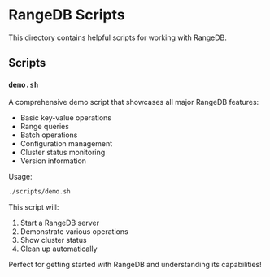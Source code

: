 # RangeDB Scripts

This directory contains helpful scripts for working with RangeDB.

## Scripts

### `demo.sh`
A comprehensive demo script that showcases all major RangeDB features:
- Basic key-value operations
- Range queries
- Batch operations
- Configuration management
- Cluster status monitoring
- Version information

Usage:
```bash
./scripts/demo.sh
```

This script will:
1. Start a RangeDB server
2. Demonstrate various operations
3. Show cluster status
4. Clean up automatically

Perfect for getting started with RangeDB and understanding its capabilities!